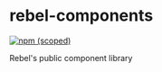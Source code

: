# rebel-components

[![npm (scoped)](https://img.shields.io/npm/v/:scope/:package.svg)](https://github.com/matldupont/rebel-components)

Rebel's public component library
